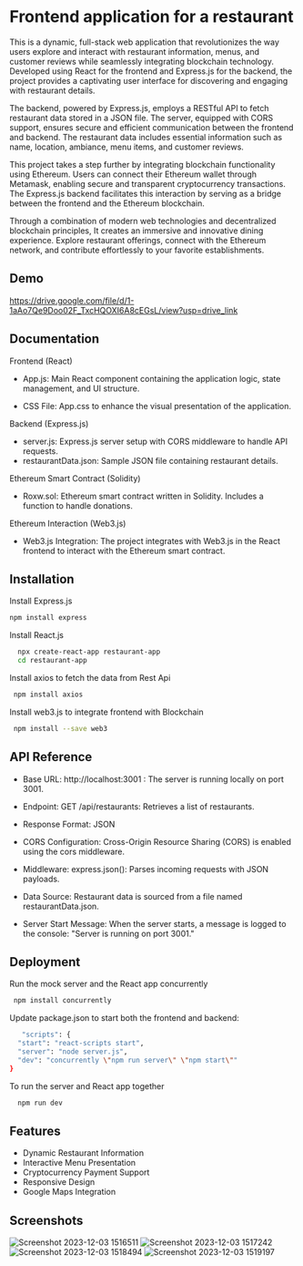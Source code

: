 # Frontend application for a restaurant

This is a dynamic, full-stack web application that revolutionizes the way users explore and interact with restaurant information, menus, and customer reviews while seamlessly integrating blockchain technology. Developed using React for the frontend and Express.js for the backend, the project provides a captivating user interface for discovering and engaging with restaurant details.

The backend, powered by Express.js, employs a RESTful API to fetch restaurant data stored in a JSON file. The server, equipped with CORS support, ensures secure and efficient communication between the frontend and backend. The restaurant data includes essential information such as name, location, ambiance, menu items, and customer reviews.

This project takes a step further by integrating blockchain functionality using Ethereum. Users can connect their Ethereum wallet through Metamask, enabling secure and transparent cryptocurrency transactions. The Express.js backend facilitates this interaction by serving as a bridge between the frontend and the Ethereum blockchain.

Through a combination of modern web technologies and decentralized blockchain principles, It creates an immersive and innovative dining experience. Explore restaurant offerings, connect with the Ethereum network, and contribute effortlessly to your favorite establishments.


## Demo

https://drive.google.com/file/d/1-1aAo7Qe9Doo02F_TxcHQOXI6A8cEGsL/view?usp=drive_link

## Documentation
Frontend (React)

* App.js: Main React component containing the application logic, state management, and UI structure.

* CSS File: App.css to enhance the visual presentation of the application.

Backend (Express.js)

* server.js: Express.js server setup with CORS middleware to handle API requests.
* restaurantData.json: Sample JSON file containing restaurant details.

Ethereum Smart Contract (Solidity)

* Roxw.sol: Ethereum smart contract written in Solidity. Includes a function to handle donations.

Ethereum Interaction (Web3.js)
* Web3.js Integration: The project integrates with Web3.js in the React frontend to interact with the Ethereum smart contract.



## Installation

Install Express.js

```bash
npm install express
```

Install React.js

```bash
  npx create-react-app restaurant-app
  cd restaurant-app
```

Install axios to fetch the data from Rest Api

```bash
 npm install axios

```

Install web3.js to integrate frontend with Blockchain

```bash
 npm install --save web3

```


## API Reference

* Base URL: http://localhost:3001 : The server is running locally on port 3001.

* Endpoint: GET /api/restaurants: Retrieves a list of restaurants.
* Response Format: JSON

* CORS Configuration: Cross-Origin Resource Sharing (CORS) is enabled using the cors middleware.

* Middleware: express.json(): Parses incoming requests with JSON payloads.

* Data Source: Restaurant data is sourced from a file named restaurantData.json.


* Server Start Message: When the server starts, a message is logged to the console: "Server is running on port 3001."
## Deployment




Run the mock server and the React app concurrently

```bash
 npm install concurrently
```

Update package.json to start both the frontend and backend:

```bash
   "scripts": {
  "start": "react-scripts start",
  "server": "node server.js",
  "dev": "concurrently \"npm run server\" \"npm start\""
}
```
To run the server and React app together

```bash
  npm run dev
```


## Features

* Dynamic Restaurant Information
* Interactive Menu Presentation
* Cryptocurrency Payment Support
* Responsive Design
* Google Maps Integration




## Screenshots
![Screenshot 2023-12-03 1516511](https://github.com/pritamsaha07/Epicurean-Symphony_Pritam-Saha/assets/82364650/d9050d3e-f597-4592-83eb-ad2373f43c33)
![Screenshot 2023-12-03 1517242](https://github.com/pritamsaha07/Epicurean-Symphony_Pritam-Saha/assets/82364650/a91c1d25-f10f-4285-bba2-4d90ae0e72aa)
![Screenshot 2023-12-03 1518494](https://github.com/pritamsaha07/Epicurean-Symphony_Pritam-Saha/assets/82364650/e0189c91-e241-4a73-8056-bc09ea5ba5f5)
![Screenshot 2023-12-03 1519197](https://github.com/pritamsaha07/Epicurean-Symphony_Pritam-Saha/assets/82364650/5b40511c-1a50-4915-a3fe-1d250fbdeca9)

